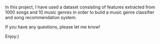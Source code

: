 In this project, I have used a dataset consisting of features extracted from 1000 songs and 10 music genres in order to build a music genre classifier and song recommendation system.

 If you have any questions, please let me know!
 
 Enjoy:) 
